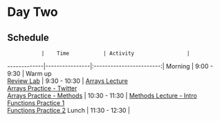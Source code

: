 # Day Two

## Schedule
 	           |	Time           | Activity                 |
-------------|----------------|:------------------------:|
Morning	     |   9:00 - 9:30  | Warm up<br>[Review Lab]()
       	     |   9:30 - 10:30 | [Arrays Lecture](https://github.com/upperlinecode/intro-to-swift/blob/master/day-2/intro-arrays.md)<br>[Arrays Practice - Twitter](https://github.com/upperlinecode/intro-to-swift/tree/master/day-2/TwitterArrays.playground)<br>[Arrays Practice - Methods](https://github.com/upperlinecode/intro-to-swift/tree/master/day-2/ArrayMethodsPractice.playground)
       	     |  10:30 - 11:30 | [Methods Lecture - Intro](https://github.com/upperlinecode/intro-to-swift/blob/master/day-2/intro-functionss.md)<br>[Functions Practice 1](https://github.com/upperlinecode/intro-to-swift/tree/master/day-2/FunctionsPractice1.playground)<br>[Functions Practice 2]()
Lunch	       |  11:30 - 12:30 | 
 


